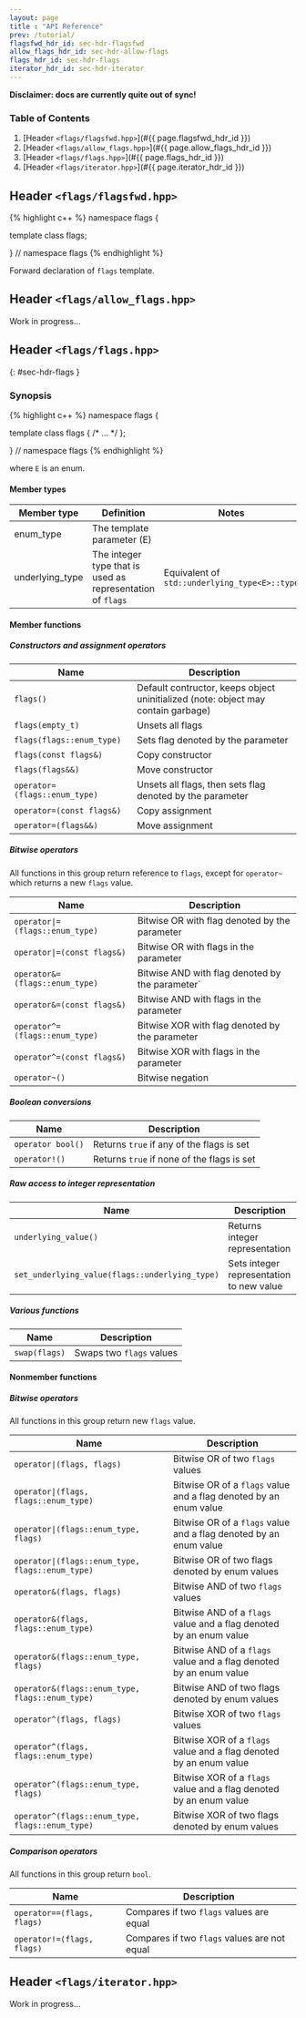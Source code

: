 ```yaml
---
layout: page
title : "API Reference"
prev: /tutorial/
flagsfwd_hdr_id: sec-hdr-flagsfwd
allow_flags_hdr_id: sec-hdr-allow-flags
flags_hdr_id: sec-hdr-flags
iterator_hdr_id: sec-hdr-iterator
---
```


**Disclaimer: docs are currently quite out of sync!**


<nav class="toc">

### Table of Contents


1. [Header `<flags/flagsfwd.hpp>`](#{{ page.flagsfwd_hdr_id }})
2. [Header `<flags/allow_flags.hpp>`](#{{ page.allow_flags_hdr_id }})
3. [Header `<flags/flags.hpp>`](#{{ page.flags_hdr_id }})
4. [Header `<flags/iterator.hpp>`](#{{ page.iterator_hdr_id }})

</nav>


<section id="{{ page.flagsfwd_hdr_id }}">

## Header `<flags/flagsfwd.hpp>`

{% highlight c++ %}
namespace flags {

template <class E> class flags;

} // namespace flags
{% endhighlight %}

Forward declaration of `flags` template.

</section>


<section id="{{ page.allow_flags_hdr_id }}">

## Header `<flags/allow_flags.hpp>`

Work in progress&hellip;

</section>


<section id="{{ page.flags_hdr_id }}">

## Header `<flags/flags.hpp>`
{: #sec-hdr-flags }

### Synopsis

{% highlight c++ %}
namespace flags {

template <class E> class flags {
/* ... */
};

} // namespace flags
{% endhighlight %}

where `E` is an enum.

#### Member types

Member type    |Definition                                                |Notes
---------------|----------------------------------------------------------|---------------------------------------------
enum_type      |The template parameter (E)                                |
underlying_type|The integer type that is used as representation of `flags`|Equivalent of `std::underlying_type<E>::type`

#### Member functions

##### Constructors and assignment operators

Name                         |Description
-----------------------------|-----------
`flags()`                    |Default contructor, keeps object uninitialized (note: object may contain garbage)
`flags(empty_t)`             |Unsets all flags
`flags(flags::enum_type)`    |Sets flag denoted by the parameter
`flags(const flags&)`        |Copy constructor
`flags(flags&&)`             |Move constructor
`operator=(flags::enum_type)`|Unsets all flags, then sets flag denoted by the parameter
`operator=(const flags&)`    |Copy assignment
`operator=(flags&&)`         |Move assignment

##### Bitwise operators

All functions in this group return reference to `flags`, except for `operator~`
which returns a new `flags` value.

Name                                          |Description
----------------------------------------------|-----------
<code>operator&#124;=(flags::enum_type)</code>|Bitwise OR with flag denoted by the parameter
<code>operator&#124;=(const flags&)</code>    |Bitwise OR with flags in the parameter
`operator&=(flags::enum_type)`                |Bitwise AND with flag denoted by the parameter`
`operator&=(const flags&)`                    |Bitwise AND with flags in the parameter
`operator^=(flags::enum_type)`                |Bitwise XOR with flag denoted by the parameter
`operator^=(const flags&)`                    |Bitwise XOR with flags in the parameter
`operator~()`                                 |Bitwise negation

##### Boolean conversions

Name             |Description
-----------------|-----------
`operator bool()`|Returns `true` if any of the flags is set
`operator!()`    |Returns `true` if none of the flags is set

##### Raw access to integer representation

Name                                          |Description
----------------------------------------------|-----------
`underlying_value()`                          |Returns integer representation
`set_underlying_value(flags::underlying_type)`|Sets integer representation to new value

##### Various functions

Name         |Description
-------------|-----------
`swap(flags)`|Swaps two `flags` values

#### Nonmember functions

##### Bitwise operators
All functions in this group return new `flags` value.

Name                                                           |Description
---------------------------------------------------------------|-----------
<code>operator&#124;(flags, flags)</code>                      |Bitwise OR of two `flags` values
<code>operator&#124;(flags, flags::enum_type)</code>           |Bitwise OR of a `flags` value and a flag denoted by an enum value
<code>operator&#124;(flags::enum_type, flags)</code>           |Bitwise OR of a `flags` value and a flag denoted by an enum value
<code>operator&#124;(flags::enum_type, flags::enum_type)</code>|Bitwise OR of two flags denoted by enum values
`operator&(flags, flags)`                                      |Bitwise AND of two `flags` values
`operator&(flags, flags::enum_type)`                           |Bitwise AND of a `flags` value and a flag denoted by an enum value
`operator&(flags::enum_type, flags)`                           |Bitwise AND of a `flags` value and a flag denoted by an enum value
`operator&(flags::enum_type, flags::enum_type)`                |Bitwise AND of two flags denoted by enum values
`operator^(flags, flags)`                                      |Bitwise XOR of two `flags` values
`operator^(flags, flags::enum_type)`                           |Bitwise XOR of a `flags` value and a flag denoted by an enum value
`operator^(flags::enum_type, flags)`                           |Bitwise XOR of a `flags` value and a flag denoted by an enum value
`operator^(flags::enum_type, flags::enum_type)`                |Bitwise XOR of two flags denoted by enum values

##### Comparison operators
All functions in this group return `bool`.

Name                      |Description
--------------------------|-----------
`operator==(flags, flags)`|Compares if two `flags` values are equal
`operator!=(flags, flags)`|Compares if two `flags` values are not equal

</section>


<section id="{{ page.iterator_hdr_id }}">

## Header `<flags/iterator.hpp>`

Work in progress&hellip;

</section>
